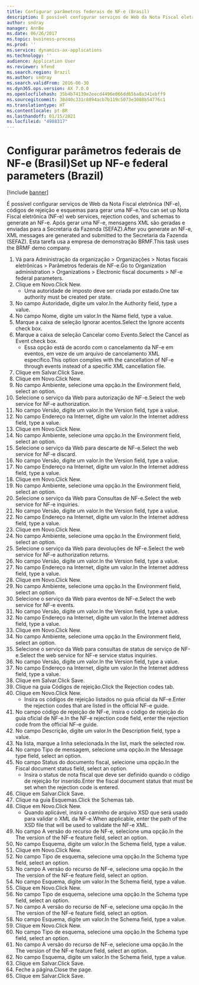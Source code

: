 ```yaml
---
title: Configurar parâmetros federais de NF-e (Brasil)
description: É possível configurar serviços de Web da Nota Fiscal eletrônica (NF-e), códigos de rejeição e esquemas para gerar uma NF-e.
author: sndray
manager: AnnBe
ms.date: 06/26/2017
ms.topic: business-process
ms.prod: ''
ms.service: dynamics-ax-applications
ms.technology: ''
audience: Application User
ms.reviewer: kfend
ms.search.region: Brazil
ms.author: sndray
ms.search.validFrom: 2016-06-30
ms.dyn365.ops.version: AX 7.0.0
ms.openlocfilehash: 35b4b74139e2eecd4496e066dd65ba8a341ebff9
ms.sourcegitcommit: 38d40c331c8894acb7b119c5073e3088b54776c1
ms.translationtype: HT
ms.contentlocale: pt-BR
ms.lasthandoff: 01/15/2021
ms.locfileid: "4988317"
---
```

# <a name="set-up-nf-e-federal-parameters-brazil"></a><span data-ttu-id="86971-103">Configurar parâmetros federais de NF-e (Brasil)</span><span class="sxs-lookup"><span data-stu-id="86971-103">Set up NF-e federal parameters (Brazil)</span></span>

[!include [banner](../../includes/banner.md)]

<span data-ttu-id="86971-104">É possível configurar serviços de Web da Nota Fiscal eletrônica (NF-e), códigos de rejeição e esquemas para gerar uma NF-e.</span><span class="sxs-lookup"><span data-stu-id="86971-104">You can set up Nota Fiscal eletrônica (NF-e) web services, rejection codes, and schemas to generate an NF-e.</span></span> <span data-ttu-id="86971-105">Após gerar uma NF-e, mensagens XML são geradas e enviadas para a Secretaria da Fazenda (SEFAZ).</span><span class="sxs-lookup"><span data-stu-id="86971-105">After you generate an NF-e, XML messages are generated and submitted to the Secretaria da Fazenda (SEFAZ).</span></span> <span data-ttu-id="86971-106">Esta tarefa usa a empresa de demonstração BRMF.</span><span class="sxs-lookup"><span data-stu-id="86971-106">This task uses the BRMF demo company.</span></span>



1. <span data-ttu-id="86971-107">Vá para Administração da organização > Organizações > Notas fiscais eletrônicas > Parâmetros federais de NF-e.</span><span class="sxs-lookup"><span data-stu-id="86971-107">Go to Organization administration > Organizations > Electronic fiscal documents > NF-e federal parameters.</span></span>
2. <span data-ttu-id="86971-108">Clique em Novo.</span><span class="sxs-lookup"><span data-stu-id="86971-108">Click New.</span></span>
    * <span data-ttu-id="86971-109">Uma autoridade de imposto deve ser criada por estado.</span><span class="sxs-lookup"><span data-stu-id="86971-109">One tax authority must be created per state.</span></span>  
3. <span data-ttu-id="86971-110">No campo Autoridade, digite um valor.</span><span class="sxs-lookup"><span data-stu-id="86971-110">In the Authority field, type a value.</span></span>
4. <span data-ttu-id="86971-111">No campo Nome, digite um valor.</span><span class="sxs-lookup"><span data-stu-id="86971-111">In the Name field, type a value.</span></span>
5. <span data-ttu-id="86971-112">Marque a caixa de seleção Ignorar acentos.</span><span class="sxs-lookup"><span data-stu-id="86971-112">Select the Ignore accents check box.</span></span>
6. <span data-ttu-id="86971-113">Marque a caixa de seleção Cancelar como Evento.</span><span class="sxs-lookup"><span data-stu-id="86971-113">Select the Cancel as Event check box.</span></span>
    * <span data-ttu-id="86971-114">Essa opção está de acordo com o cancelamento da NF-e em eventos, em veze de um arquivo de cancelamento XML específico.</span><span class="sxs-lookup"><span data-stu-id="86971-114">This option complies with the cancellation of NF-e through events instead of a specific XML cancellation file.</span></span>  
7. <span data-ttu-id="86971-115">Clique em Salvar.</span><span class="sxs-lookup"><span data-stu-id="86971-115">Click Save.</span></span>
8. <span data-ttu-id="86971-116">Clique em Novo.</span><span class="sxs-lookup"><span data-stu-id="86971-116">Click New.</span></span>
9. <span data-ttu-id="86971-117">No campo Ambiente, selecione uma opção.</span><span class="sxs-lookup"><span data-stu-id="86971-117">In the Environment field, select an option.</span></span>
10. <span data-ttu-id="86971-118">Selecione o serviço da Web para autorização de NF-e.</span><span class="sxs-lookup"><span data-stu-id="86971-118">Select the web service for NF-e authorization.</span></span>
11. <span data-ttu-id="86971-119">No campo Versão, digite um valor.</span><span class="sxs-lookup"><span data-stu-id="86971-119">In the Version field, type a value.</span></span>
12. <span data-ttu-id="86971-120">No campo Endereço na Internet, digite um valor.</span><span class="sxs-lookup"><span data-stu-id="86971-120">In the Internet address field, type a value.</span></span>
13. <span data-ttu-id="86971-121">Clique em Novo.</span><span class="sxs-lookup"><span data-stu-id="86971-121">Click New.</span></span>
14. <span data-ttu-id="86971-122">No campo Ambiente, selecione uma opção.</span><span class="sxs-lookup"><span data-stu-id="86971-122">In the Environment field, select an option.</span></span>
15. <span data-ttu-id="86971-123">Selecione o serviço da Web para descarte de NF-e.</span><span class="sxs-lookup"><span data-stu-id="86971-123">Select the web service for NF-e discard.</span></span>
16. <span data-ttu-id="86971-124">No campo Versão, digite um valor.</span><span class="sxs-lookup"><span data-stu-id="86971-124">In the Version field, type a value.</span></span>
17. <span data-ttu-id="86971-125">No campo Endereço na Internet, digite um valor.</span><span class="sxs-lookup"><span data-stu-id="86971-125">In the Internet address field, type a value.</span></span>
18. <span data-ttu-id="86971-126">Clique em Novo.</span><span class="sxs-lookup"><span data-stu-id="86971-126">Click New.</span></span>
19. <span data-ttu-id="86971-127">No campo Ambiente, selecione uma opção.</span><span class="sxs-lookup"><span data-stu-id="86971-127">In the Environment field, select an option.</span></span>
20. <span data-ttu-id="86971-128">Selecione o serviço da Web para Consultas de NF-e.</span><span class="sxs-lookup"><span data-stu-id="86971-128">Select the web service for NF-e inquiries.</span></span>
21. <span data-ttu-id="86971-129">No campo Versão, digite um valor.</span><span class="sxs-lookup"><span data-stu-id="86971-129">In the Version field, type a value.</span></span>
22. <span data-ttu-id="86971-130">No campo Endereço na Internet, digite um valor.</span><span class="sxs-lookup"><span data-stu-id="86971-130">In the Internet address field, type a value.</span></span>
23. <span data-ttu-id="86971-131">Clique em Novo.</span><span class="sxs-lookup"><span data-stu-id="86971-131">Click New.</span></span>
24. <span data-ttu-id="86971-132">No campo Ambiente, selecione uma opção.</span><span class="sxs-lookup"><span data-stu-id="86971-132">In the Environment field, select an option.</span></span>
25. <span data-ttu-id="86971-133">Selecione o serviço da Web para devoluções de NF-e.</span><span class="sxs-lookup"><span data-stu-id="86971-133">Select the web service for NF-e authorization returns.</span></span>
26. <span data-ttu-id="86971-134">No campo Versão, digite um valor.</span><span class="sxs-lookup"><span data-stu-id="86971-134">In the Version field, type a value.</span></span>
27. <span data-ttu-id="86971-135">No campo Endereço na Internet, digite um valor.</span><span class="sxs-lookup"><span data-stu-id="86971-135">In the Internet address field, type a value.</span></span>
28. <span data-ttu-id="86971-136">Clique em Novo.</span><span class="sxs-lookup"><span data-stu-id="86971-136">Click New.</span></span>
29. <span data-ttu-id="86971-137">No campo Ambiente, selecione uma opção.</span><span class="sxs-lookup"><span data-stu-id="86971-137">In the Environment field, select an option.</span></span>
30. <span data-ttu-id="86971-138">Selecione o serviço da Web para eventos de NF-e.</span><span class="sxs-lookup"><span data-stu-id="86971-138">Select the web service for NF-e events.</span></span>
31. <span data-ttu-id="86971-139">No campo Versão, digite um valor.</span><span class="sxs-lookup"><span data-stu-id="86971-139">In the Version field, type a value.</span></span>
32. <span data-ttu-id="86971-140">No campo Endereço na Internet, digite um valor.</span><span class="sxs-lookup"><span data-stu-id="86971-140">In the Internet address field, type a value.</span></span>
33. <span data-ttu-id="86971-141">Clique em Novo.</span><span class="sxs-lookup"><span data-stu-id="86971-141">Click New.</span></span>
34. <span data-ttu-id="86971-142">No campo Ambiente, selecione uma opção.</span><span class="sxs-lookup"><span data-stu-id="86971-142">In the Environment field, select an option.</span></span>
35. <span data-ttu-id="86971-143">Selecione o serviço da Web para consultas de status de serviço de NF-e.</span><span class="sxs-lookup"><span data-stu-id="86971-143">Select the web service for NF-e service status inquiries.</span></span>
36. <span data-ttu-id="86971-144">No campo Versão, digite um valor.</span><span class="sxs-lookup"><span data-stu-id="86971-144">In the Version field, type a value.</span></span>
37. <span data-ttu-id="86971-145">No campo Endereço na Internet, digite um valor.</span><span class="sxs-lookup"><span data-stu-id="86971-145">In the Internet address field, type a value.</span></span>
38. <span data-ttu-id="86971-146">Clique em Salvar.</span><span class="sxs-lookup"><span data-stu-id="86971-146">Click Save.</span></span>
39. <span data-ttu-id="86971-147">Clique na guia Códigos de rejeição.</span><span class="sxs-lookup"><span data-stu-id="86971-147">Click the Rejection codes tab.</span></span>
40. <span data-ttu-id="86971-148">Clique em Novo.</span><span class="sxs-lookup"><span data-stu-id="86971-148">Click New.</span></span>
    * <span data-ttu-id="86971-149">Insira os códigos de rejeição listados no guia oficial da NF-e.</span><span class="sxs-lookup"><span data-stu-id="86971-149">Enter the rejection codes that are listed in the official NF-e guide.</span></span>  
41. <span data-ttu-id="86971-150">No campo código de rejeição de NF-e, insira o código de rejeição do guia oficial de NF-e.</span><span class="sxs-lookup"><span data-stu-id="86971-150">In the NF-e rejection code field, enter the rejection code from the official NF-e guide.</span></span>
42. <span data-ttu-id="86971-151">No campo Descrição, digite um valor.</span><span class="sxs-lookup"><span data-stu-id="86971-151">In the Description field, type a value.</span></span>
43. <span data-ttu-id="86971-152">Na lista, marque a linha selecionada.</span><span class="sxs-lookup"><span data-stu-id="86971-152">In the list, mark the selected row.</span></span>
44. <span data-ttu-id="86971-153">No campo Tipo de mensagem, selecione uma opção.</span><span class="sxs-lookup"><span data-stu-id="86971-153">In the Message type field, select an option.</span></span>
45. <span data-ttu-id="86971-154">No campo Status do documento fiscal, selecione uma opção.</span><span class="sxs-lookup"><span data-stu-id="86971-154">In the Fiscal document status field, select an option.</span></span>
    * <span data-ttu-id="86971-155">Insira o status de nota fiscal que deve ser definido quando o código de rejeição for inserido.</span><span class="sxs-lookup"><span data-stu-id="86971-155">Enter the fiscal document status that must be set when the rejection code is entered.</span></span>  
46. <span data-ttu-id="86971-156">Clique em Salvar.</span><span class="sxs-lookup"><span data-stu-id="86971-156">Click Save.</span></span>
47. <span data-ttu-id="86971-157">Clique na guia Esquemas.</span><span class="sxs-lookup"><span data-stu-id="86971-157">Click the Schemas tab.</span></span>
48. <span data-ttu-id="86971-158">Clique em Novo.</span><span class="sxs-lookup"><span data-stu-id="86971-158">Click New.</span></span>
    * <span data-ttu-id="86971-159">Quando aplicável, insira o caminho de arquivo XSD que será usado para validar o XML da NF-e.</span><span class="sxs-lookup"><span data-stu-id="86971-159">When applicable, enter the path of the XSD file that will be used to validate the NF-e XML.</span></span>  
49. <span data-ttu-id="86971-160">No campo A versão do recurso de NF-e, selecione uma opção.</span><span class="sxs-lookup"><span data-stu-id="86971-160">In the The version of the NF-e feature field, select an option.</span></span>
50. <span data-ttu-id="86971-161">No campo Esquema, digite um valor.</span><span class="sxs-lookup"><span data-stu-id="86971-161">In the Schema field, type a value.</span></span>
51. <span data-ttu-id="86971-162">Clique em Novo.</span><span class="sxs-lookup"><span data-stu-id="86971-162">Click New.</span></span>
52. <span data-ttu-id="86971-163">No campo Tipo de esquema, selecione uma opção.</span><span class="sxs-lookup"><span data-stu-id="86971-163">In the Schema type field, select an option.</span></span>
53. <span data-ttu-id="86971-164">No campo A versão do recurso de NF-e, selecione uma opção.</span><span class="sxs-lookup"><span data-stu-id="86971-164">In the The version of the NF-e feature field, select an option.</span></span>
54. <span data-ttu-id="86971-165">No campo Esquema, digite um valor.</span><span class="sxs-lookup"><span data-stu-id="86971-165">In the Schema field, type a value.</span></span>
55. <span data-ttu-id="86971-166">Clique em Novo.</span><span class="sxs-lookup"><span data-stu-id="86971-166">Click New.</span></span>
56. <span data-ttu-id="86971-167">No campo Tipo de esquema, selecione uma opção.</span><span class="sxs-lookup"><span data-stu-id="86971-167">In the Schema type field, select an option.</span></span>
57. <span data-ttu-id="86971-168">No campo A versão do recurso de NF-e, selecione uma opção.</span><span class="sxs-lookup"><span data-stu-id="86971-168">In the The version of the NF-e feature field, select an option.</span></span>
58. <span data-ttu-id="86971-169">No campo Esquema, digite um valor.</span><span class="sxs-lookup"><span data-stu-id="86971-169">In the Schema field, type a value.</span></span>
59. <span data-ttu-id="86971-170">Clique em Novo.</span><span class="sxs-lookup"><span data-stu-id="86971-170">Click New.</span></span>
60. <span data-ttu-id="86971-171">No campo Tipo de esquema, selecione uma opção.</span><span class="sxs-lookup"><span data-stu-id="86971-171">In the Schema type field, select an option.</span></span>
61. <span data-ttu-id="86971-172">No campo A versão do recurso de NF-e, selecione uma opção.</span><span class="sxs-lookup"><span data-stu-id="86971-172">In the The version of the NF-e feature field, select an option.</span></span>
62. <span data-ttu-id="86971-173">No campo Esquema, digite um valor.</span><span class="sxs-lookup"><span data-stu-id="86971-173">In the Schema field, type a value.</span></span>
63. <span data-ttu-id="86971-174">Clique em Salvar.</span><span class="sxs-lookup"><span data-stu-id="86971-174">Click Save.</span></span>
64. <span data-ttu-id="86971-175">Feche a página.</span><span class="sxs-lookup"><span data-stu-id="86971-175">Close the page.</span></span>
65. <span data-ttu-id="86971-176">Clique em Salvar.</span><span class="sxs-lookup"><span data-stu-id="86971-176">Click Save.</span></span>

